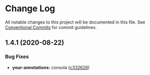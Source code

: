 # Change Log

All notable changes to this project will be documented in this file.
See [Conventional Commits](https://conventionalcommits.org) for commit guidelines.

## 1.4.1 (2020-08-22)


### Bug Fixes

* **your-annotations:** consola ([c332626](https://github.com/suzukun/javascript-packages/commit/c332626e426edfe6059b2fe916a9630a8e33f42f))
